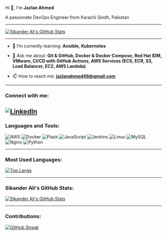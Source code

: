 Hi 👋, I'm **Jazlan Ahmed**

A passionate DevOps Engineer from Karachi Sindh, Pakistan

---

[![Sikander Ali's GitHub Stats](https://github-readme-stats.vercel.app/api?username=jazlan-ahmed&show_icons=true&count_private=true&hide_title=true&hide_border=true&line_height=20&theme=dark)](https://github.com/SIKANDERKUMBHAR)

---

- 🌱 I’m currently learning: **Ansible, Kubernetes**

- 💬 Ask me about: **Git & GitHub, Docker & Docker Compose, Red Hat IDM, VMware, CI/CD with GitHub Actions, AWS Services (ECS, ECR, S3, Load Balancer, EC2, AWS Lambda)**

- 📫 How to reach me: **jazlanahmed48@gmail.com**

---

### Connect with me:

[![LinkedIn](https://img.shields.io/badge/LinkedIn-0077B5?style=for-the-badge&logo=linkedin&logoColor=white)](https://www.linkedin.com/in/jazlan-ahmed-46029636b/)
---
### Languages and Tools:

![AWS](https://img.shields.io/badge/AWS-232F3E?style=for-the-badge&logo=amazon-aws&logoColor=white)
![Docker](https://img.shields.io/badge/Docker-2496ED?style=for-the-badge&logo=docker&logoColor=white)
![Flask](https://img.shields.io/badge/Flask-000000?style=for-the-badge&logo=flask&logoColor=white)
![JavaScript](https://img.shields.io/badge/JavaScript-F7DF1E?style=for-the-badge&logo=javascript&logoColor=black)
![Jenkins](https://img.shields.io/badge/Jenkins-2C5263?style=for-the-badge&logo=jenkins&logoColor=white)
![Linux](https://img.shields.io/badge/Linux-FCC624?style=for-the-badge&logo=linux&logoColor=black)
![MySQL](https://img.shields.io/badge/MySQL-4479A1?style=for-the-badge&logo=mysql&logoColor=white)
![Nginx](https://img.shields.io/badge/Nginx-009639?style=for-the-badge&logo=nginx&logoColor=white)
![Python](https://img.shields.io/badge/Python-3776AB?style=for-the-badge&logo=python&logoColor=white)

---

### Most Used Languages:

[![Top Langs](https://github-readme-stats.vercel.app/api/top-langs/?username=jazlan-ahmed&layout=compact&hide_border=true&theme=dark)](https://github.com/jazlan-ahmed)

---

### Sikander Ali's GitHub Stats:

[![Sikander Ali's GitHub Stats](https://github-readme-stats.vercel.app/api?username=jazlan-ahmed&show_icons=true&count_private=true&hide_border=true&theme=dark&rank_icon=percentile)](https://github.com/jazlan-ahmed)

---

### Contributions:

[![GitHub Streak](https://github-readme-streak-stats.herokuapp.com/?user=jazlan-ahmed&theme=dark&hide_border=true)](https://github.com/jazlan-ahmed)
